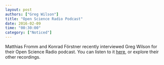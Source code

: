 ```yaml
---
layout: post
authors: ["Greg Wilson"]
title: "Open Science Radio Podcast"
date: 2016-02-09
time: "00:30:00"
category: ["Noticed"]
---
```

Matthias Fromm and Konrad Förstner recently interviewed Greg Wilson
for their Open Science Radio podcast.
You can listen to it [here](http://www.openscienceradio.de/2016/02/09/osr038-software-carpentry-with-greg-wilson-en/),
or explore their other recordings.
